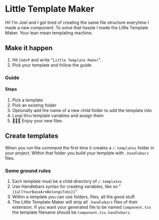 # Little Template Maker

Hi! I'm Joel and I got tired of creating the same file structure everytime I made a new component. To solve that hassle I made the Little Template Maker. Your lean mean templating machine. 

## Make it happen

   1. Hit `Cmd+P` and write "`Little Template Maker`".
   2. Pick your template and follow the guide.

### Guide
#### Steps
1. Pick a template
1. Pick an existing folder 
1. Optionally add the name of a new child folder to add the template into
1. Loop thru template variables and assign them
1. 💃🕺🍦 Enjoy your new files   
## Create templates
When you run the command the first time it creates a `/.templates` folder in your project. Within that folder you build your template with `.handlebars` files. 

### Some ground rules
1. Each template must be a child directory of `/.templates`
1. Use Handlebars syntax for creating variables, like so "`{{allYourBaseAreBelongsToUs}}`"
1. Within a template you can use folders, files, all the good stuff.
1. The Little Template Maker will strip all `.handlebars` files of their extension. If you want your generated file to be named `Component.tsx` the template filename should be `Component.tsx.handlebars`.

